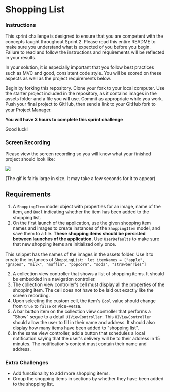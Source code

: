 # Shopping List

### Instructions

This sprint challenge is designed to ensure that you are competent with the concepts taught throughout Sprint 2. Please read this entire README to make sure you understand what is expected of you before you begin. Failure to read and follow the instructions and requirements will be reflected in your results.

In your solution, it is especially important that you follow best practices such as MVC and good, consistent code style. You will be scored on these aspects as well as the project requirements below.

Begin by forking this repository. Clone your fork to your local computer. Use the starter project included in the repository, as it contains images in the assets folder and a file you will use. Commit as appropriate while you work. Push your final project to GitHub, then send a link to your GitHub fork to your Project Manager.

**You will have 3 hours to complete this sprint challenge**

Good luck!

### Screen Recording

Please view the screen recording so you will know what your finished project should look like:

![](https://user-images.githubusercontent.com/16965587/43629692-37015176-96bb-11e8-851b-dba8f56f06e0.gif)

(The gif is fairly large in size. It may take a few seconds for it to appear)

## Requirements

1. A `ShoppingItem` model object with properties for an image, name of the item, and `Bool` indicating whether the item has been added to the shopping list.
2. On the first launch of the application, use the given shopping item names and images to create instances of the `ShoppingItem` model, and save them to a file. **These shopping items should be persisted between launches of the application.** Use `UserDefaults` to make sure that new shopping items are initialized only once. 

This snippet has the names of the images in the assets folder. Use it to create the instances of `ShoppingList`:
    - `let itemNames = ["apple", "grapes", "milk", "muffin", "popcorn", "soda", "strawberries"]` 
    
2. A collection view controller that shows a list of shopping items. It should be embedded in a navigation controller.
3. The collection view controller's cell must display all the properties of the shopping item. The cell does not have to be laid out exactly like the screen recording.
4. Upon selecting the custom cell, the item's `Bool` value should change from `true` to `false` or vice-versa.
5. A bar button item on the collection view controller that performs a "Show" segue to a detail `UIViewController`. This `UIViewController` should allow the user to fill in their name and address. It should also display how many items have been added to "shopping list".
6. In the same view controller, add a button that schedules a local notification saying that the user's delivery will be to their address in 15 minutes. The notification's content must contain their name and address.

### Extra Challenges

- Add functionality to add more shopping items.
- Group the shopping items in sections by whether they have been added to the shopping list.
